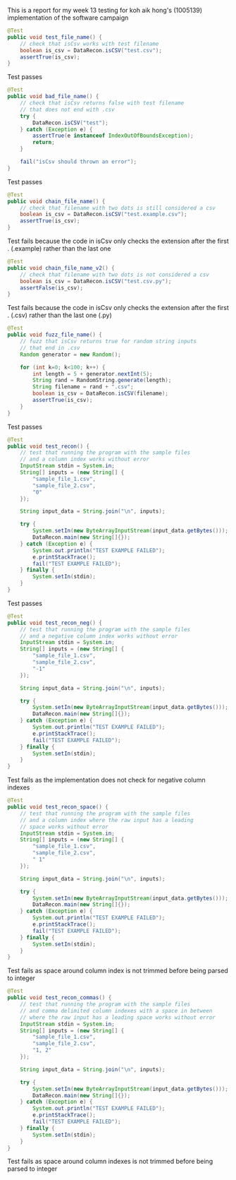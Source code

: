 This is a report for my week 13 testing for koh aik hong's (1005139) implementation of the software campaign  

```java
@Test
public void test_file_name() {
    // check that isCsv works with test filename
    boolean is_csv = DataRecon.isCSV("test.csv");
    assertTrue(is_csv);
}
```
Test passes

```java
@Test
public void bad_file_name() {
    // check that isCsv returns false with test filename
    // that does not end with .csv
    try {
        DataRecon.isCSV("test");
    } catch (Exception e) {
        assertTrue(e instanceof IndexOutOfBoundsException);
        return;
    }

    fail("isCsv should thrown an error");
}
```
Test passes

```java
@Test
public void chain_file_name() {
    // check that filename with two dots is still considered a csv
    boolean is_csv = DataRecon.isCSV("test.example.csv");
    assertTrue(is_csv);
}
```
Test fails because the code in isCsv only checks the extension after the first . (.example) rather than the last one

```java
@Test
public void chain_file_name_v2() {
    // check that filename with two dots is not considered a csv
    boolean is_csv = DataRecon.isCSV("test.csv.py");
    assertFalse(is_csv);
}
```
Test fails because the code in isCsv only checks the extension after the first . (.csv) rather than the last one (.py)

```java
@Test
public void fuzz_file_name() {
    // fuzz that isCsv returns true for random string inputs
    // that end in .csv
    Random generator = new Random();

    for (int k=0; k<100; k++) {
        int length = 5 + generator.nextInt(5);
        String rand = RandomString.generate(length);
        String filename = rand + ".csv";
        boolean is_csv = DataRecon.isCSV(filename);
        assertTrue(is_csv);
    }
}
```
Test passes

```java
@Test
public void test_recon() {
    // test that running the program with the sample files
    // and a column index works without error
    InputStream stdin = System.in;
    String[] inputs = (new String[] {
        "sample_file_1.csv",
        "sample_file_2.csv",
        "0"
    });

    String input_data = String.join("\n", inputs);

    try {
        System.setIn(new ByteArrayInputStream(input_data.getBytes()));
        DataRecon.main(new String[]{});
    } catch (Exception e) {
        System.out.println("TEST EXAMPLE FAILED");
        e.printStackTrace();
        fail("TEST EXAMPLE FAILED");
    } finally {
        System.setIn(stdin);
    }
}
```
Test passes

```java
@Test
public void test_recon_neg() {
    // test that running the program with the sample files
    // and a negative column index works without error
    InputStream stdin = System.in;
    String[] inputs = (new String[] {
        "sample_file_1.csv",
        "sample_file_2.csv",
        "-1"
    });

    String input_data = String.join("\n", inputs);

    try {
        System.setIn(new ByteArrayInputStream(input_data.getBytes()));
        DataRecon.main(new String[]{});
    } catch (Exception e) {
        System.out.println("TEST EXAMPLE FAILED");
        e.printStackTrace();
        fail("TEST EXAMPLE FAILED");
    } finally {
        System.setIn(stdin);
    }
}
```
Test fails as the implementation does not check for negative column indexes

```java
@Test
public void test_recon_space() {
    // test that running the program with the sample files
    // and a column index where the raw input has a leading
    // space works without error
    InputStream stdin = System.in;
    String[] inputs = (new String[] {
        "sample_file_1.csv",
        "sample_file_2.csv",
        " 1"
    });

    String input_data = String.join("\n", inputs);

    try {
        System.setIn(new ByteArrayInputStream(input_data.getBytes()));
        DataRecon.main(new String[]{});
    } catch (Exception e) {
        System.out.println("TEST EXAMPLE FAILED");
        e.printStackTrace();
        fail("TEST EXAMPLE FAILED");
    } finally {
        System.setIn(stdin);
    }
}
```
Test fails as space around column index is not trimmed before being parsed to integer

```java
@Test
public void test_recon_commas() {
    // test that running the program with the sample files
    // and comma delimited column indexes with a space in between
    // where the raw input has a leading space works without error
    InputStream stdin = System.in;
    String[] inputs = (new String[] {
        "sample_file_1.csv",
        "sample_file_2.csv",
        "1, 2"
    });

    String input_data = String.join("\n", inputs);

    try {
        System.setIn(new ByteArrayInputStream(input_data.getBytes()));
        DataRecon.main(new String[]{});
    } catch (Exception e) {
        System.out.println("TEST EXAMPLE FAILED");
        e.printStackTrace();
        fail("TEST EXAMPLE FAILED");
    } finally {
        System.setIn(stdin);
    }
}
```
Test fails as space around column indexes is not trimmed before being parsed to integer

